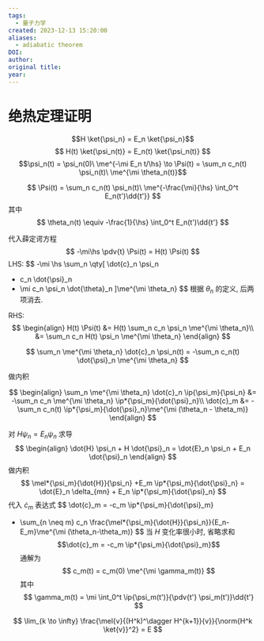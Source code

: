 ```yaml
---
tags:
  - 量子力学
created: 2023-12-13 15:20:00
aliases:
  - adiabatic theorem
DOI: 
author: 
original title: 
year:
---
```

# 绝热定理证明

$$H \ket{\psi_n} = E_n \ket{\psi_n}$$
$$
H(t) \ket{\psi_n(t)} = E_n(t) \ket{\psi_n(t)}
$$
$$\psi_n(t) = \psi_n(0)\ \me^{-\mi E_n t/\hs}
\to \Psi(t) = \sum_n c_n(t) \psi_n(t)\ \me^{\mi \theta_n(t)}$$

$$
\Psi(t) = \sum_n c_n(t) \psi_n(t)\ \me^{-\frac{\mi}{\hs} \int_0^t E_n(t')\dd{t'}}
$$
其中
$$
\theta_n(t) \equiv -\frac{1}{\hs} \int_0^t E_n(t')\dd{t'}
$$

代入薛定谔方程
$$
-\mi\hs \pdv{t} \Psi(t) = H(t) \Psi(t)
$$
LHS:
$$
-\mi \hs \sum_n \qty[
\dot{c}_n \psi_n
+ c_n \dot{\psi}_n
+ \mi c_n \psi_n \dot{\theta}_n
]\me^{\mi \theta_n}
$$
根据 $\theta_n$ 的定义, 后两项消去.

RHS:
$$
\begin{align}
H(t) \Psi(t) &= H(t) \sum_n c_n \psi_n \me^{\mi \theta_n}\\
&= \sum_n c_n H(t) \psi_n \me^{\mi \theta_n}
\end{align}
$$

$$
\sum_n \me^{\mi \theta_n} \dot{c}_n \psi_n(t)
= -\sum_n c_n(t) \dot{\psi}_n \me^{\mi \theta_n}
$$

做内积

$$
\begin{align}
\sum_n \me^{\mi \theta_n} \dot{c}_n \ip{\psi_m}{\psi_n}
&= -\sum_n c_n \me^{\mi \theta_n} \ip*{\psi_m}{\dot{\psi}_n}\\
\dot{c}_m &= -\sum_n c_n(t) \ip*{\psi_m}{\dot{\psi}_n}\me^{\mi (\theta_n - \theta_m)}
\end{align}
$$

对 $H \psi_n = E_n \psi_n$ 求导
$$
\begin{align}
\dot{H} \psi_n + H \dot{\psi}_n
= \dot{E}_n \psi_n + E_n \dot{\psi}_n
\end{align}
$$
做内积
$$
\mel*{\psi_m}{\dot{H}}{\psi_n}
+E_m \ip*{\psi_m}{\dot{\psi}_n}
= \dot{E}_n \delta_{mn} + E_n \ip*{\psi_m}{\dot{\psi}_n}
$$
代入 $\dot{c}_m$ 表达式
$$
\dot{c}_m = -c_m \ip*{\psi_m}{\dot{\psi}_m}
- \sum_{n \neq m}
c_n \frac{\mel*{\psi_m}{\dot{H}}{\psi_n}}{E_n-E_m}\me^{\mi (\theta_n-\theta_m)}
$$
当 $H$ 变化率很小时, 省略求和
$$\dot{c}_m = -c_m \ip*{\psi_m}{\dot{\psi}_m}$$
通解为
$$
c_m(t) = c_m(0) \me^{\mi \gamma_m(t)}
$$
其中
$$
\gamma_m(t) = \mi \int_0^t
\ip{\psi_m(t')}{\pdv{t'} \psi_m(t')}\dd{t'}
$$




$$
\lim_{k \to \infty} \frac{\mel{v}{(H^k)^\dagger H^{k+1}}{v}}{\norm{H^k \ket{v}}^2} = E
$$